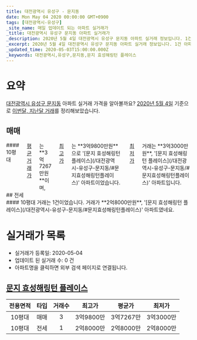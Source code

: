 ```yaml
---
title: 대전광역시 유성구 - 문지동
date: Mon May 04 2020 00:00:00 GMT+0900
tags: [대전광역시-유성구]
_site_name: 매일 업데이트 되는 아파트 실거래가
_title: 대전광역시 유성구 문지동 아파트 실거래가
_description: 2020년 5월 4일 대전광역시 유성구 문지동 아파트 실거래 정보입니다. 1건 아파트 정보가 있습니다.
_excerpt: 2020년 5월 4일 대전광역시 유성구 문지동 아파트 실거래 정보입니다. 1건 아파트 정보가 있습니다.
_updated_time: 2020-05-03T15:00:00.000Z
_keywords: 대전광역시,유성구,문지동,문지 효성해링턴 플레이스
---
```





# 요약
<ins>대전광역시 유성구 문지동</ins> 아파트 실거래 가격을 알아볼까요? <ins>2020년 5월 4일</ins> 기준으로 <ins>이번달, 지난달 거래</ins>를 정리해보았습니다.

## 매매
<div class="container">
<div class="twelve columns" markdown="1">
#### 10평대
<ins>평균 거래가</ins>는 **3억7267만원**이며, <ins>최고가</ins>는 **3억9800만원**으로 '[문지 효성해링턴 플레이스](/대전광역시-유성구-문지동/#문지효성해링턴플레이스)' 아파트이었습니다. <ins>최저가</ins> 거래는 **3억3000만원**, '[문지 효성해링턴 플레이스](/대전광역시-유성구-문지동/#문지효성해링턴플레이스)' 아파트입니다.
</div>
</div>
## 전세
<div class="container">
<div class="twelve columns" markdown="1">
#### 10평대
거래는 1건이었습니다. 거래가 **2억8000만원**, '[문지 효성해링턴 플레이스](/대전광역시-유성구-문지동/#문지효성해링턴플레이스)' 아파트였네요.
</div>
</div>



# 실거래가 목록
- 실거래가 등록일: 2020-05-04
- 업데이트 된 실거래 수: 0 건
- 아파트명을 클릭하면 외부 검색 페이지로 연결됩니다.

## [문지 효성해링턴 플레이스](#문지효성해링턴플레이스)

|전용면적|타입|거래수|최고가|평균가|최저가|
|:---:|:---:|:---:|:---:|:---:|:---:|
|10평대|<span class="deal-type-1">매매</span>|3|3억9800만|3억7267만|3억3000만|
|10평대|<span class="deal-type-2">전세</span>|1|2억8000만|2억8000만|2억8000만|

<br/>



